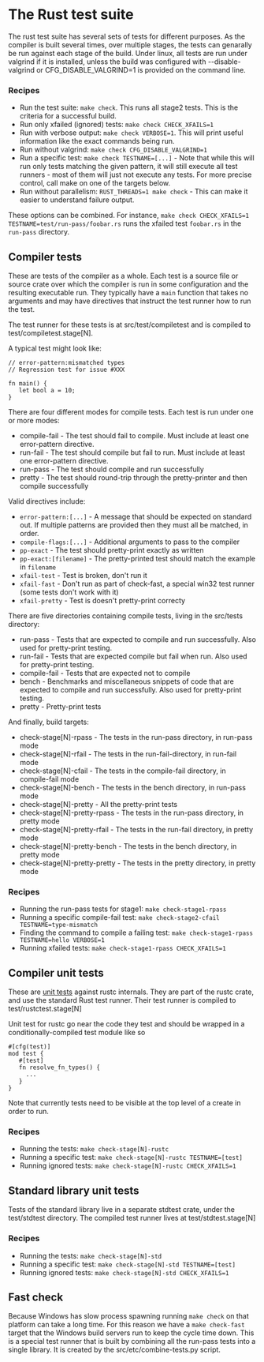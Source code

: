 # The Rust test suite

The rust test suite has several sets of tests for different purposes. As the compiler is built several times, over multiple stages, the tests can genarally be run against each stage of the build. Under linux, all tests are run under valgrind if it is installed, unless the build was configured with --disable-valgrind or CFG_DISABLE_VALGRIND=1 is provided on the command line.

### Recipes

* Run the test suite: `make check`. This runs all stage2 tests. This is the criteria for a successful build.
* Run only xfailed (ignored) tests: `make check CHECK_XFAILS=1`
* Run with verbose output: `make check VERBOSE=1`. This will print useful information like the exact commands being run.
* Run without valgrind: `make check CFG_DISABLE_VALGRIND=1`
* Run a specific test: `make check TESTNAME=[...]` - Note that while this will run only tests matching the given pattern, it will still execute all test runners - most of them will just not execute any tests. For more precise control, call make on one of the targets below.
* Run without parallelism: `RUST_THREADS=1 make check` - This can make it easier to understand failure output.

These options can be combined.  For instance, `make check CHECK_XFAILS=1 TESTNAME=test/run-pass/foobar.rs` runs the xfailed test `foobar.rs` in the `run-pass` directory.

## Compiler tests

These are tests of the compiler as a whole. Each test is a source file or source crate over which the compiler is run in some configuration and the resulting executable run. They typically have a `main` function that takes no arguments and may have directives that instruct the test runner how to run the test.

The test runner for these tests is at src/test/compiletest and is compiled to test/compiletest.stage[N].

A typical test might look like:

```
// error-pattern:mismatched types
// Regression test for issue #XXX

fn main() {
   let bool a = 10;
}
```

There are four different modes for compile tests. Each test is run under one or more modes:

* compile-fail - The test should fail to compile. Must include at least one error-pattern directive.
* run-fail - The test should compile but fail to run. Must include at least one error-pattern directive.
* run-pass - The test should compile and run successfully
* pretty - The test should round-trip through the pretty-printer and then compile successfully

Valid directives include:

* `error-pattern:[...]` - A message that should be expected on standard out. If multiple patterns are provided then they must all be matched, in order.
* `compile-flags:[...]` - Additional arguments to pass to the compiler
* `pp-exact` - The test should pretty-print exactly as written
* `pp-exact:[filename]` - The pretty-printed test should match the example in `filename`
* `xfail-test` - Test is broken, don't run it
* `xfail-fast` - Don't run as part of check-fast, a special win32 test runner (some tests don't work with it)
* `xfail-pretty` - Test is doesn't pretty-print correcty

There are five directories containing compile tests, living in the src/tests directory:

* run-pass - Tests that are expected to compile and run successfully. Also used for pretty-print testing.
* run-fail - Tests that are expected compile but fail when run. Also used for pretty-print testing.
* compile-fail - Tests that are expected not to compile
* bench - Benchmarks and miscellaneous snippets of code that are expected to compile and run successfully. Also used for pretty-print testing.
* pretty - Pretty-print tests

And finally, build targets:

* check-stage[N]-rpass - The tests in the run-pass directory, in run-pass mode
* check-stage[N]-rfail - The tests in the run-fail-directory, in run-fail mode
* check-stage[N]-cfail - The tests in the compile-fail directory, in compile-fail mode
* check-stage[N]-bench - The tests in the bench directory, in run-pass mode
* check-stage[N]-pretty - All the pretty-print tests
* check-stage[N]-pretty-rpass - The tests in the run-pass directory, in pretty mode
* check-stage[N]-pretty-rfail - The tests in the run-fail directory, in pretty mode
* check-stage[N]-pretty-bench - The tests in the bench directory, in pretty mode
* check-stage[N]-pretty-pretty - The tests in the pretty directory, in pretty mode

### Recipes

* Running the run-pass tests for stage1: `make check-stage1-rpass`
* Running a specific compile-fail test: `make check-stage2-cfail TESTNAME=type-mismatch`
* Finding the command to compile a failing test: `make check-stage1-rpass TESTNAME=hello VERBOSE=1`
* Running xfailed tests: `make check-stage1-rpass CHECK_XFAILS=1`

## Compiler unit tests

These are <a href="https://github.com/graydon/rust/wiki/Unit-testing">unit tests</a> against rustc internals. They are part of the rustc crate, and use the standard Rust test runner. Their test runner is compiled to test/rustctest.stage[N]

Unit test for rustc go near the code they test and should be wrapped in a conditionally-compiled test module like so

```
#[cfg(test)]
mod test {
   #[test]
   fn resolve_fn_types() {
     ...
   }
}
```

Note that currently tests need to be visible at the top level of a create in order to run.

### Recipes
* Running the tests: `make check-stage[N]-rustc`
* Running a specific test: `make check-stage[N]-rustc TESTNAME=[test]`
* Running ignored tests: `make check-stage[N]-rustc CHECK_XFAILS=1`

## Standard library unit tests

Tests of the standard library live in a separate stdtest crate, under the test/stdtest directory. The compiled test runner lives at test/stdtest.stage[N]

### Recipes
* Running the tests: `make check-stage[N]-std`
* Running a specific test: `make check-stage[N]-std TESTNAME=[test]`
* Running ignored tests: `make check-stage[N]-std CHECK_XFAILS=1`

## Fast check

Because Windows has slow process spawning running `make check` on that platform can take a long time. For this reason we have a `make check-fast` target that the Windows build servers run to keep the cycle time down. This is a special test runner that is built by combining all the run-pass tests into a single library. It is created by the src/etc/combine-tests.py script.